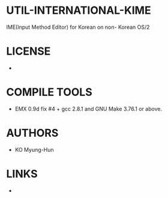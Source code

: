 UTIL-INTERNATIONAL-KIME
=======================

IME(Input Method Editor) for Korean on non- Korean OS/2

LICENSE
===============
* 

COMPILE TOOLS
===============
* EMX 0.9d fix #4 + gcc 2.8.1 and GNU Make 3.76.1 or above.

AUTHORS
===============
* KO Myung-Hun 

LINKS
===============
* 

